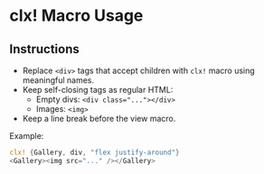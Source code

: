 # clx! Macro Usage


## Instructions

- Replace `<div>` tags that accept children with `clx!` macro using meaningful names.
- Keep self-closing tags as regular HTML:
  - Empty divs: `<div class="..."></div>`
  - Images: `<img>` 
- Keep a line break before the view macro.


Example:
```rust
clx! {Gallery, div, "flex justify-around"}
<Gallery><img src="..." /></Gallery>
```


